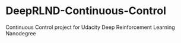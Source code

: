 # DeepRLND-Continuous-Control
Continuous Control project for Udacity Deep Reinforcement Learning Nanodegree
